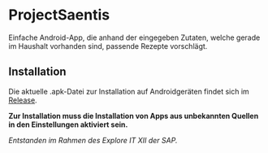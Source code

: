 # ProjectSaentis
Einfache Android-App, die anhand der eingegeben Zutaten, welche gerade im Haushalt vorhanden sind, passende Rezepte vorschlägt.


## Installation

Die aktuelle .apk-Datei zur Installation auf Androidgeräten findet sich im [Release](https://github.com/maxap/ExploreIT/releases).

**Zur Installation muss die Installation von Apps aus unbekannten Quellen in den Einstellungen aktiviert sein.**


_Entstanden im Rahmen des Explore IT XII der SAP._
